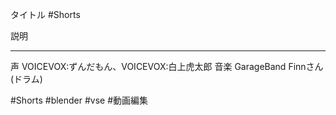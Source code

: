 タイトル #Shorts

説明

---

声 VOICEVOX:ずんだもん、VOICEVOX:白上虎太郎
音楽 GarageBand Finnさん(ドラム)

#Shorts #blender #vse #動画編集
